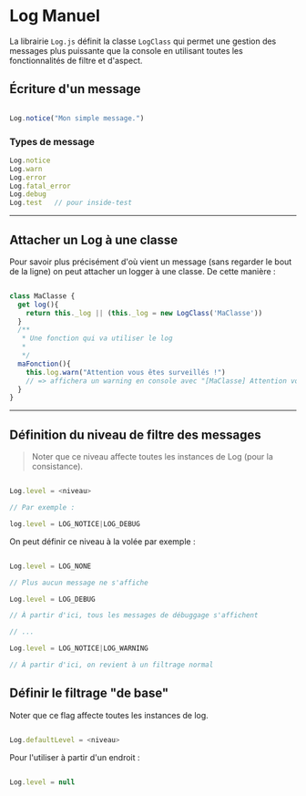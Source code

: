 # Log Manuel

La librairie `Log.js` définit la classe `LogClass` qui permet une gestion des messages plus puissante que la console en utilisant toutes les fonctionnalités de filtre et d'aspect.

## Écriture d'un message

~~~javascript

Log.notice("Mon simple message.")

~~~

### Types de message

~~~javascript
Log.notice
Log.warn
Log.error
Log.fatal_error
Log.debug
Log.test   // pour inside-test
~~~

---

## Attacher un Log à une classe

Pour savoir plus précisément d'où vient un message (sans regarder le bout de la ligne) on peut attacher un logger à une classe. De cette manière :

~~~javascript

class MaClasse {
  get log(){
    return this._log || (this._log = new LogClass('MaClasse'))
  }
  /**
   * Une fonction qui va utiliser le log
   * 
   */
  maFonction(){
    this.log.warn("Attention vous êtes surveillés !")
    // => affichera un warning en console avec "[MaClasse] Attention vous êtes surveillés !"
  }
}
~~~


---

## Définition du niveau de filtre des messages

> Noter que ce niveau affecte toutes les instances de Log (pour la consistance).

~~~javascript

Log.level = <niveau>

// Par exemple :

log.level = LOG_NOTICE|LOG_DEBUG

~~~

On peut définir ce niveau à la volée par exemple :

~~~javascript

Log.level = LOG_NONE

// Plus aucun message ne s'affiche

Log.level = LOG_DEBUG

// À partir d'ici, tous les messages de débuggage s'affichent

// ...

Log.level = LOG_NOTICE|LOG_WARNING

// À partir d'ici, on revient à un filtrage normal

~~~


## Définir le filtrage "de base"

Noter que ce flag affecte toutes les instances de log.

~~~javascript

Log.defaultLevel = <niveau>

~~~

Pour l'utiliser à partir d'un endroit :

~~~javascript

Log.level = null

~~~
